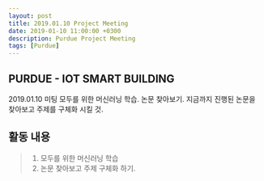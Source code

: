 ```yaml
---
layout: post
title: 2019.01.10 Project Meeting
date: 2019-01-10 11:00:00 +0300
description: Purdue Project Meeting
tags: [Purdue]
---
```

  
    
## PURDUE - IOT SMART BUILDING  
2019.01.10 미팅
모두를 위한 머신러닝 학습.
논문 찾아보기.
지금까지 진행된 논문을 찾아보고 주제를 구체화 시킬 것.

## 활동 내용
> 1. 모두를 위한 머신러닝 학습
> 2. 논문 찾아보고 주제 구체화 하기.
